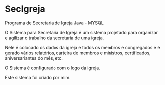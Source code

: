 # SecIgreja
Programa de Secretaria de Igreja Java - MYSQL

O Sistema para Secretaria de Igreja é um sistema projetado para organizar  e agilizar o trabalho da secretaria de uma igreja.

Nele é colocado os dados da igreja e todos os membros e congregados e é gerado vários relatórios, carteira de membros e ministros, certificados, aniversariantes do mês, etc.

O Sistema é configurado com o logo da igreja.

Este sistema foi criado por mim.






